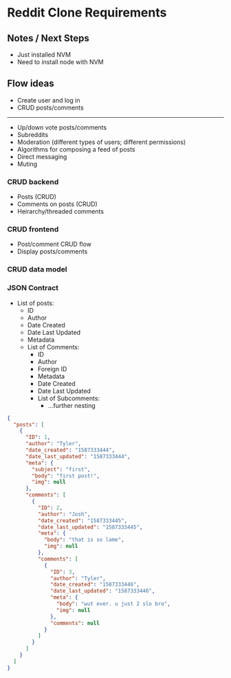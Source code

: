 # Reddit Clone Requirements

## Notes / Next Steps

- Just installed NVM
- Need to install node with NVM

## Flow ideas

- Create user and log in
- CRUD posts/comments
-----
- Up/down vote posts/comments
- Subreddits
- Moderation (different types of users; different permissions)
- Algorithms for composing a feed of posts
- Direct messaging
- Muting


### CRUD backend
- Posts (CRUD)
- Comments on posts (CRUD)
- Heirarchy/threaded comments

### CRUD frontend
- Post/comment CRUD flow
- Display posts/comments

### CRUD data model

### JSON Contract

- List of posts:
  - ID
  - Author
  - Date Created
  - Date Last Updated
  - Metadata
  - List of Comments:
    - ID
    - Author
    - Foreign ID
    - Metadata
    - Date Created
    - Date Last Updated
    - List of Subcomments:
      - ...further nesting

```JSON
{
  "posts": [
    {
      "ID": 1,
      "author": "Tyler",
      "date_created": "1587333444",
      "date_last_updated": "1587333444",
      "meta": {
        "subject": "first",
        "body": "first post!",
        "img": null
      },
      "comments": [
        {
          "ID": 2,
          "author": "Josh",
          "date_created": "1587333445",
          "date_last_updated": "1587333445",
          "meta": {
            "body": "that is so lame",
            "img": null
          },
          "comments": [
            {
              "ID": 3,
              "author": "Tyler",
              "date_created": "1587333446",
              "date_last_updated": "1587333446",
              "meta": {
                "body": "wut ever. u just 2 slo bro",
                "img": null
              },
              "comments": null
            }
          ]
        }
      ]
    }
  ]
}
```